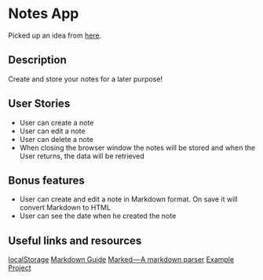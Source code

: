 # Notes App

Picked up an idea from [here](https://github.com/florinpop17/app-ideas).

## Description

Create and store your notes for a later purpose!

## User Stories

- User can create a note
- User can edit a note
- User can delete a note
- When closing the browser window the notes will be stored and when the User returns, the data will be retrieved

## Bonus features

- User can create and edit a note in Markdown format. On save it will convert Markdown to HTML
- User can see the date when he created the note

## Useful links and resources

[localStorage](https://developer.mozilla.org/en-US/docs/Web/API/Window/localStorage)
[Markdown Guide](https://www.markdownguide.org/basic-syntax/)
[Marked — A markdown parser](https://github.com/markedjs/marked)
[Example Project](https://codepen.io/nickmoreton/pen/gbyygq)
